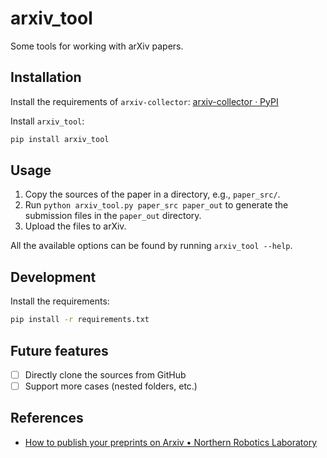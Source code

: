 # arxiv_tool

Some tools for working with arXiv papers.

## Installation

Install the requirements of
`arxiv-collector`: [arxiv-collector · PyPI](https://pypi.org/project/arxiv-collector/#requirements)

Install `arxiv_tool`:

```bash
pip install arxiv_tool
```

## Usage

1. Copy the sources of the paper in a directory, e.g., `paper_src/`.
2. Run `python arxiv_tool.py paper_src paper_out` to generate the submission files in the `paper_out`
   directory.
3. Upload the files to arXiv.

All the available options can be found by running `arxiv_tool --help`.

## Development

Install the requirements:

```bash
pip install -r requirements.txt
```

## Future features

- [ ] Directly clone the sources from GitHub
- [ ] Support more cases (nested folders, etc.)

## References

- [How to publish your preprints on Arxiv • Northern Robotics Laboratory](https://norlab.ulaval.ca/research/publish-prepints-arxiv/)
